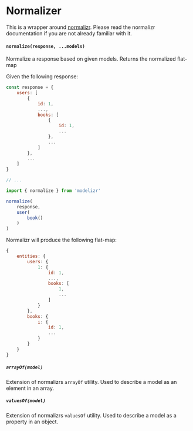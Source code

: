 # Normalizer

This is a wrapper around [normalizr](https://github.com/paularmstrong/normalizr). Please read the normalizr documentation if you are not already familiar with it.

#### `normalize(response, ...models)`

Normalize a response based on given models. Returns the normalized flat-map

Given the following response:
```javascript
const response = {
    users: [
        {
            id: 1,
            ...,
            books: [
                {
                    id: 1,
                    ...
                },
                ...
            ]
        },
        ...
    ]
}
```

```javascript
// ...

import { normalize } from 'modelizr'

normalize(
    response,
    user(
        book()
    )
)
```
Normalizr will produce the following flat-map:
```javascript
{
    entities: {
        users: {
            1: {
                id: 1,
                ...,
                books: [
                    1,
                    ...
                ]
            }
        },
        books: {
            i: {
                id: 1,
                ...
            }
        }
    }
}
```

##### `arrayOf(model)`

Extension of normalizrs `arrayOf` utility. Used to describe a model as an element in an array.

##### `valuesOf(model)`

Extension of normalizrs `valuesOf` utility. Used to describe a model as a property in an object.